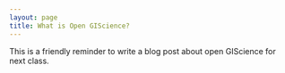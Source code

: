 ```yaml
---
layout: page
title: What is Open GIScience?
---
```


This is a friendly reminder to write a blog post about open GIScience for next class.
